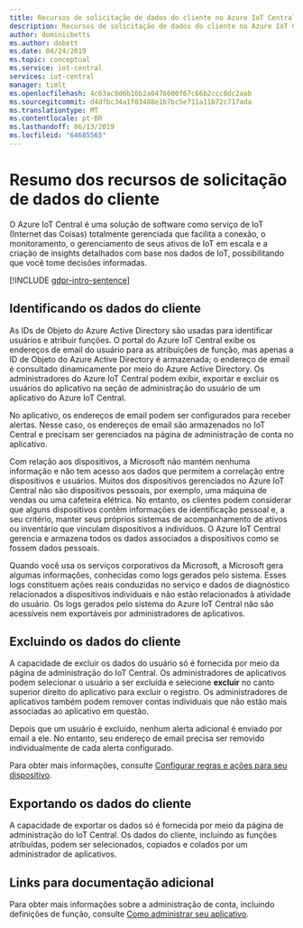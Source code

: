 ```yaml
---
title: Recursos de solicitação de dados do cliente no Azure IoT Central | Microsoft Docs
description: Recursos de solicitação de dados do cliente no Azure IoT Central
author: dominicbetts
ms.author: dobett
ms.date: 04/24/2019
ms.topic: conceptual
ms.service: iot-central
services: iot-central
manager: timlt
ms.openlocfilehash: 4c63ac8d6b16b2a0476600f67c66b2ccc8dc2aab
ms.sourcegitcommit: d4dfbc34a1f03488e1b7bc5e711a11b72c717ada
ms.translationtype: MT
ms.contentlocale: pt-BR
ms.lasthandoff: 06/13/2019
ms.locfileid: "64685565"
---
```

# <a name="summary-of-customer-data-request-features"></a>Resumo dos recursos de solicitação de dados do cliente

O Azure IoT Central é uma solução de software como serviço de IoT (Internet das Coisas) totalmente gerenciada que facilita a conexão, o monitoramento, o gerenciamento de seus ativos de IoT em escala e a criação de insights detalhados com base nos dados de IoT, possibilitando que você tome decisões informadas.

[!INCLUDE [gdpr-intro-sentence](../../includes/gdpr-intro-sentence.md)]

## <a name="identifying-customer-data"></a>Identificando os dados do cliente

As IDs de Objeto do Azure Active Directory são usadas para identificar usuários e atribuir funções. O portal do Azure IoT Central exibe os endereços de email do usuário para as atribuições de função, mas apenas a ID de Objeto do Azure Active Directory é armazenada; o endereço de email é consultado dinamicamente por meio do Azure Active Directory. Os administradores do Azure IoT Central podem exibir, exportar e excluir os usuários do aplicativo na seção de administração do usuário de um aplicativo do Azure IoT Central.

No aplicativo, os endereços de email podem ser configurados para receber alertas. Nesse caso, os endereços de email são armazenados no IoT Central e precisam ser gerenciados na página de administração de conta no aplicativo.

Com relação aos dispositivos, a Microsoft não mantém nenhuma informação e não tem acesso aos dados que permitem a correlação entre dispositivos e usuários. Muitos dos dispositivos gerenciados no Azure IoT Central não são dispositivos pessoais, por exemplo, uma máquina de vendas ou uma cafeteira elétrica. No entanto, os clientes podem considerar que alguns dispositivos contêm informações de identificação pessoal e, a seu critério, manter seus próprios sistemas de acompanhamento de ativos ou inventário que vinculam dispositivos a indivíduos. O Azure IoT Central gerencia e armazena todos os dados associados a dispositivos como se fossem dados pessoais.

Quando você usa os serviços corporativos da Microsoft, a Microsoft gera algumas informações, conhecidas como logs gerados pelo sistema. Esses logs constituem ações reais conduzidas no serviço e dados de diagnóstico relacionados a dispositivos individuais e não estão relacionados à atividade do usuário. Os logs gerados pelo sistema do Azure IoT Central não são acessíveis nem exportáveis por administradores de aplicativos.

## <a name="deleting-customer-data"></a>Excluindo os dados do cliente

A capacidade de excluir os dados do usuário só é fornecida por meio da página de administração do IoT Central. Os administradores de aplicativos podem selecionar o usuário a ser excluída e selecione **excluir** no canto superior direito do aplicativo para excluir o registro. Os administradores de aplicativos também podem remover contas individuais que não estão mais associadas ao aplicativo em questão.

Depois que um usuário é excluído, nenhum alerta adicional é enviado por email a ele. No entanto, seu endereço de email precisa ser removido individualmente de cada alerta configurado.

Para obter mais informações, consulte [Configurar regras e ações para seu dispositivo](tutorial-configure-rules.md).

## <a name="exporting-customer-data"></a>Exportando os dados do cliente

A capacidade de exportar os dados só é fornecida por meio da página de administração do IoT Central. Os dados do cliente, incluindo as funções atribuídas, podem ser selecionados, copiados e colados por um administrador de aplicativos.

## <a name="links-to-additional-documentation"></a>Links para documentação adicional

Para obter mais informações sobre a administração de conta, incluindo definições de função, consulte [Como administrar seu aplicativo](howto-administer.md).
